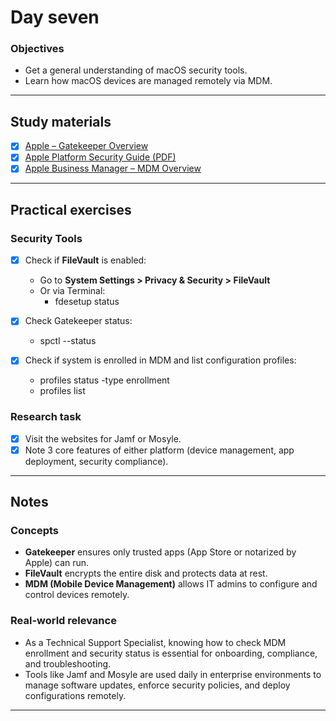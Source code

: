 # Day seven

### Objectives

- Get a general understanding of macOS security tools.
- Learn how macOS devices are managed remotely via MDM.

---

## Study materials

- [x] [Apple – Gatekeeper Overview](https://support.apple.com/en-us/HT202491)
- [x] [Apple Platform Security Guide (PDF)](https://support.apple.com/guide/security/welcome/web)
- [x] [Apple Business Manager – MDM Overview](https://support.apple.com/guide/apple-business-manager/welcome/web)

---

## Practical exercises

### Security Tools

- [x] Check if **FileVault** is enabled:
  - Go to **System Settings > Privacy & Security > FileVault**
  - Or via Terminal:
    - fdesetup status

- [x] Check Gatekeeper status:
  - spctl --status
- [x] Check if system is enrolled in MDM and list configuration profiles:
  - profiles status -type enrollment
  - profiles list

### Research task

- [x] Visit the websites for Jamf or Mosyle.
- [x] Note 3 core features of either platform (device management, app deployment, security compliance).

---

## Notes

### Concepts

- **Gatekeeper** ensures only trusted apps (App Store or notarized by Apple) can run.
- **FileVault** encrypts the entire disk and protects data at rest.
- **MDM (Mobile Device Management)** allows IT admins to configure and control devices remotely.

### Real-world relevance

- As a Technical Support Specialist, knowing how to check MDM enrollment and security status is essential for onboarding, compliance, and troubleshooting.
- Tools like Jamf and Mosyle are used daily in enterprise environments to manage software updates, enforce security policies, and deploy configurations remotely.

---
